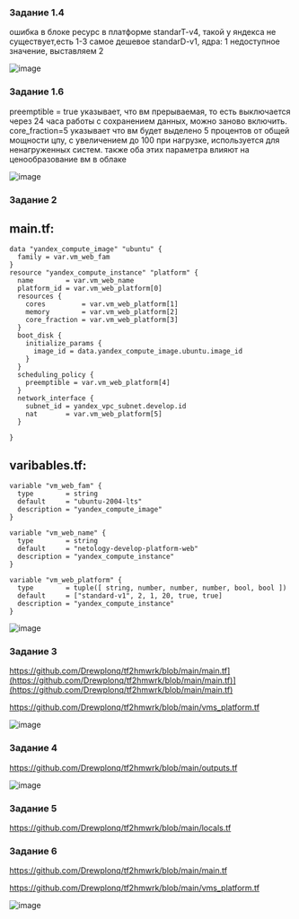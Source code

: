 ### Задание 1.4

ошибка в блоке ресурс в платформе standarT-v4, такой у яндекса не существует,есть 1-3 самое дешевое standarD-v1, 
ядра: 1 недоступное значение, выставляем 2


![image](https://github.com/user-attachments/assets/8fc47b66-bb21-42e8-9fa0-11191e2c4b2a)

### Задание 1.6

preemptible = true указывает, что вм прерываемая, то есть выключается через 24 часа работы с сохранением данных, можно заново включить.  
core_fraction=5 указывает что вм будет выделено 5 процентов от общей мощности цпу, с увеличением до 100 при нагрузке, используется для ненагруженных систем.
также оба этих параметра влияют на ценообразование вм в облаке

![image](https://github.com/user-attachments/assets/9df669c0-f9b2-439d-a59e-a6b5d346a07c)

### Задание 2

## main.tf: 
```
data "yandex_compute_image" "ubuntu" {
  family = var.vm_web_fam
}
resource "yandex_compute_instance" "platform" {
  name        = var.vm_web_name
  platform_id = var.vm_web_platform[0]
  resources {
    cores         = var.vm_web_platform[1]
    memory        = var.vm_web_platform[2]
    core_fraction = var.vm_web_platform[3]
  }
  boot_disk {
    initialize_params {
      image_id = data.yandex_compute_image.ubuntu.image_id
    }
  }
  scheduling_policy {
    preemptible = var.vm_web_platform[4]
  }
  network_interface {
    subnet_id = yandex_vpc_subnet.develop.id
    nat       = var.vm_web_platform[5]
  }

}
```
## varibables.tf:
```
variable "vm_web_fam" {
  type        = string
  default     = "ubuntu-2004-lts"
  description = "yandex_compute_image"
}

variable "vm_web_name" {
  type        = string
  default     = "netology-develop-platform-web"
  description = "yandex_compute_instance"
}

variable "vm_web_platform" {
  type        = tuple([ string, number, number, number, bool, bool ])
  default     = ["standard-v1", 2, 1, 20, true, true]
  description = "yandex_compute_instance"
}
```


![image](https://github.com/user-attachments/assets/db718a24-2336-4b1e-8906-96ee12265efe)



### Задание 3

https://github.com/Drewplonq/tf2hmwrk/blob/main/main.tf](https://github.com/Drewplonq/tf2hmwrk/blob/main/main.tf)](https://github.com/Drewplonq/tf2hmwrk/blob/main/main.tf)


https://github.com/Drewplonq/tf2hmwrk/blob/main/vms_platform.tf

![image](https://github.com/user-attachments/assets/7749dc76-0a86-4cd6-803c-52f4a3353185)


### Задание 4

https://github.com/Drewplonq/tf2hmwrk/blob/main/outputs.tf

![image](https://github.com/user-attachments/assets/f0cf8aec-56e3-4dfe-940a-41f1dc2c632a)


### Задание 5

https://github.com/Drewplonq/tf2hmwrk/blob/main/locals.tf


### Задание 6

https://github.com/Drewplonq/tf2hmwrk/blob/main/main.tf

https://github.com/Drewplonq/tf2hmwrk/blob/main/vms_platform.tf

![image](https://github.com/user-attachments/assets/10fe51a1-5b34-4e19-9455-d4fa097069cc)




